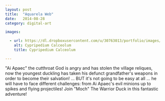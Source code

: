 ```yaml
---
layout: post
title:  "Aquarela Web"
date:   2014-08-28
category: digital-art

images:

  - url: https://dl.dropboxusercontent.com/u/30763013/portfolio/images/digital%20art/aquarelaWeb/screenshot-1.png
    alt: Cypripedium Calceolum
    title: Cypripedium Calceolum

---
```

"Ai Apaec" the cutthroat God is angry and has stolen the village reliques, now the youngest duckling has taken his defunct grandfather's weapons in order to become their salvation! … BUT it's not going to be easy at all ... he will have to face different challenges: from Ai Apaec's evil minions up to spikes and flying projectiles! Join "Moch" The Warrior Duck in this fantastic adventure! 
